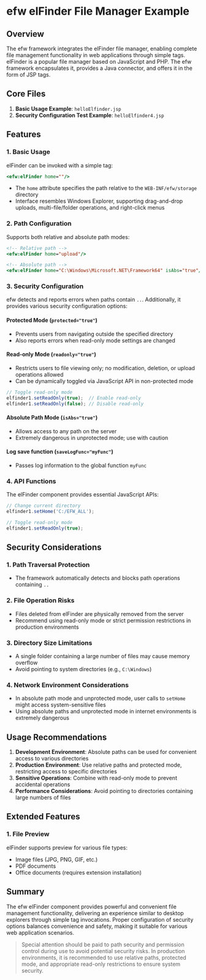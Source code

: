 # efw elFinder File Manager Example

## Overview

The efw framework integrates the elFinder file manager, enabling complete file management functionality in web applications through simple tags. elFinder is a popular file manager based on JavaScript and PHP. The efw framework encapsulates it, provides a Java connector, and offers it in the form of JSP tags.

## Core Files

1. **Basic Usage Example**: `helloElfinder.jsp`
2. **Security Configuration Test Example**: `helloElfinder4.jsp`

## Features

### 1. Basic Usage
elFinder can be invoked with a simple tag:

```jsp
<efw:elFinder home=""/>
```

- The `home` attribute specifies the path relative to the `WEB-INF/efw/storage` directory
- Interface resembles Windows Explorer, supporting drag-and-drop uploads, multi-file/folder operations, and right-click menus

### 2. Path Configuration
Supports both relative and absolute path modes:

```jsp
<!-- Relative path -->
<efw:elFinder home="upload"/>

<!-- Absolute path -->
<efw:elFinder home="C:\Windows\Microsoft.NET\Framework64" isAbs="true"/>
```

### 3. Security Configuration
efw detects and reports errors when paths contain `..`. Additionally, it provides various security configuration options:

#### Protected Mode (`protected="true"`)
- Prevents users from navigating outside the specified directory
- Also reports errors when read-only mode settings are changed

#### Read-only Mode (`readonly="true"`)
- Restricts users to file viewing only; no modification, deletion, or upload operations allowed
- Can be dynamically toggled via JavaScript API in non-protected mode

```javascript
// Toggle read-only mode
elfinder1.setReadOnly(true);  // Enable read-only
elfinder1.setReadOnly(false); // Disable read-only
```

#### Absolute Path Mode (`isAbs="true"`)
- Allows access to any path on the server
- Extremely dangerous in unprotected mode; use with caution

#### Log save function (`saveLogFunc="myFunc"`)
- Passes log information to the global function `myFunc`

### 4. API Functions
The elFinder component provides essential JavaScript APIs:

```javascript
// Change current directory
elfinder1.setHome('C:/EFW_ALL');

// Toggle read-only mode
elfinder1.setReadOnly(true);
```

## Security Considerations

### 1. Path Traversal Protection
- The framework automatically detects and blocks path operations containing `..`

### 2. File Operation Risks
- Files deleted from elFinder are physically removed from the server
- Recommend using read-only mode or strict permission restrictions in production environments

### 3. Directory Size Limitations
- A single folder containing a large number of files may cause memory overflow
- Avoid pointing to system directories (e.g., `C:\Windows`)

### 4. Network Environment Considerations
- In absolute path mode and unprotected mode, user calls to `setHome` might access system-sensitive files
- Using absolute paths and unprotected mode in internet environments is extremely dangerous

## Usage Recommendations

1. **Development Environment**: Absolute paths can be used for convenient access to various directories
2. **Production Environment**: Use relative paths and protected mode, restricting access to specific directories
3. **Sensitive Operations**: Combine with read-only mode to prevent accidental operations
4. **Performance Considerations**: Avoid pointing to directories containing large numbers of files

## Extended Features

### 1. File Preview
elFinder supports preview for various file types:
- Image files (JPG, PNG, GIF, etc.)
- PDF documents
- Office documents (requires extension installation)

## Summary

The efw elFinder component provides powerful and convenient file management functionality, delivering an experience similar to desktop explorers through simple tag invocations. Proper configuration of security options balances convenience and safety, making it suitable for various web application scenarios.

> Special attention should be paid to path security and permission control during use to avoid potential security risks. In production environments, it is recommended to use relative paths, protected mode, and appropriate read-only restrictions to ensure system security.

